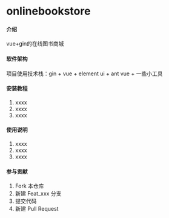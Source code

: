 # onlinebookstore

#### 介绍
vue+gin的在线图书商城

#### 软件架构
项目使用技术栈：gin + vue + element ui + ant vue + 一些小工具


#### 安装教程

1.  xxxx
2.  xxxx
3.  xxxx

#### 使用说明

1.  xxxx
2.  xxxx
3.  xxxx

#### 参与贡献

1.  Fork 本仓库
2.  新建 Feat_xxx 分支
3.  提交代码
4.  新建 Pull Request


